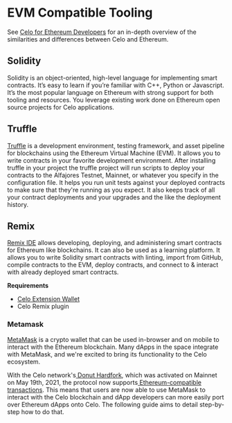 # EVM Compatible Tooling

See [Celo for Ethereum Developers](https://docs.celo.org/developer-guide/celo-for-eth-devs) for an in-depth overview of the similarities and differences between Celo and Ethereum.

## **Solidity**

Solidity is an object-oriented, high-level language for implementing smart contracts. It’s easy to learn if you’re familiar with C++, Python or Javascript. It’s the most popular language on Ethereum with strong support for both tooling and resources. You leverage existing work done on Ethereum open source projects for Celo applications.

## **Truffle**

[Truffle](https://www.trufflesuite.com/) is a development environment, testing framework, and asset pipeline for blockchains using the Ethereum Virtual Machine (EVM). It allows you to write contracts in your favorite development environment. After installing truffle in your project the truffle project will run scripts to deploy your contracts to the Alfajores Testnet, Mainnet, or whatever you specify in the configuration file. It helps you run unit tests against your deployed contracts to make sure that they're running as you expect. It also keeps track of all your contract deployments and your upgrades and the like the deployment history. 

## **Remix**

[Remix IDE](https://remix-project.org/) allows developing, deploying, and administering smart contracts for Ethereum like blockchains. It can also be used as a learning platform. It allows you to write Solidity smart contracts with linting, import from GitHub, compile contracts to the EVM, deploy contracts, and connect to & interact with already deployed smart contracts.

**Requirements**

* [Celo Extension Wallet](https://chrome.google.com/webstore/detail/celoextensionwallet/kkilomkmpmkbdnfelcpgckmpcaemjcdh)
* Celo Remix plugin

### **Metamask**

[MetaMask](https://metamask.io/) is a crypto wallet that can be used in-browser and on mobile to interact with the Ethereum blockchain. Many dApps in the space integrate with MetaMask, and we're excited to bring its functionality to the Celo ecosystem.

With the Celo network's[ Donut Hardfork](https://github.com/celo-org/celo-proposals/blob/master/CIPs/cip-0027.md), which was activated on Mainnet on May 19th, 2021, the protocol now supports[ Ethereum-compatible transactions](https://github.com/celo-org/celo-proposals/blob/master/CIPs/cip-0035.md). This means that users are now able to use MetaMask to interact with the Celo blockchain and dApp developers can more easily port over Ethereum dApps onto Celo. The following guide aims to detail step-by-step how to do that.


